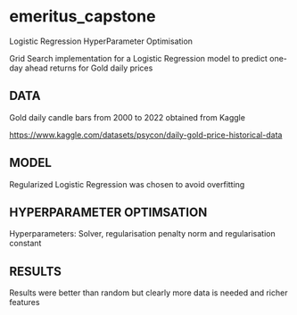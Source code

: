 # emeritus_capstone
Logistic Regression HyperParameter Optimisation

Grid Search implementation for a Logistic Regression model to predict one-day ahead returns for Gold daily prices

## DATA
Gold daily candle bars from 2000 to 2022 obtained from Kaggle

https://www.kaggle.com/datasets/psycon/daily-gold-price-historical-data 

## MODEL 
Regularized Logistic Regression was chosen to avoid overfitting

## HYPERPARAMETER OPTIMSATION
Hyperparameters: Solver, regularisation penalty norm and regularisation constant

## RESULTS
Results were better than random but clearly more data is needed and richer features
